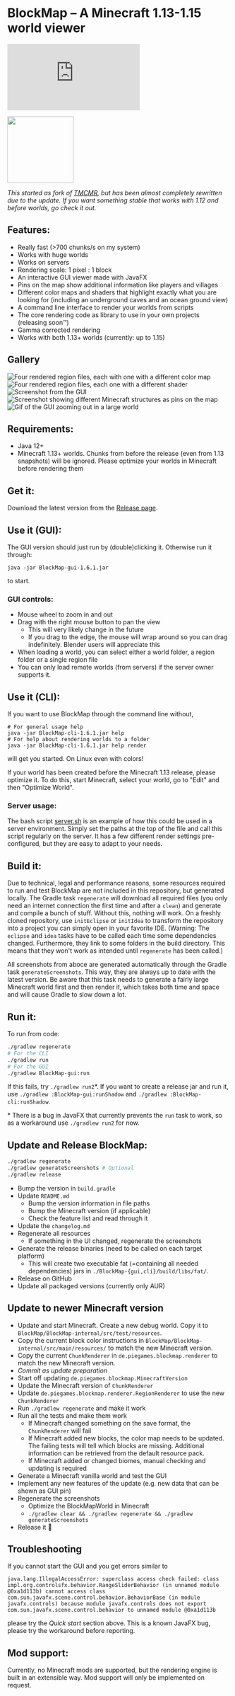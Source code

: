 # BlockMap – A Minecraft 1.13-1.15 world viewer

[![Build Status](https://saibotk.de/buildstatus.php)]()

<img src="BlockMap-standalone/src/main/resources/de/piegames/blockmap/guistandalone/icon.png" width=150/>

*This started as fork of [TMCMR](https://github.com/TOGoS/TMCMR), but has been almost completely rewritten due to the update. If you want something stable that works with 1.12 and before worlds, go check it out.*

## Features:
- Really fast (>700 chunks/s on my system)
- Works with huge worlds
- Works on servers
- Rendering scale: 1 pixel : 1 block
- An interactive GUI viewer made with JavaFX
- Pins on the map show additional information like players and villages
- Different color maps and shaders that highlight exactly what you are looking for (including an underground caves and an ocean ground view)
- A command line interface to render your worlds from scripts
- The core rendering code as library to use in your own projects (releasing soon™)
- Gamma corrected rendering
- Works with both 1.13+ worlds (currently: up to 1.15)

## Gallery

![Four rendered region files, each with one with a different color map](screenshots/screenshot-1.png "All existing color maps")
![Four rendered region files, each one with a different shader](screenshots/screenshot-2.png "All existing shaders")
![Screenshot from the GUI](screenshots/screenshot-3.png "Screenshot from the GUI")
![Screenshot showing different Minecraft structures as pins on the map](screenshots/screenshot-4.png "Wohoo! Pins!")
![Gif of the GUI zooming out in a large world](screenshots/screenshot-0.gif "Works with very large worlds")

## Requirements:

- Java 12+
- Minecraft 1.13+ worlds. Chunks from before the release (even from 1.13 snapshots) will be ignored. Please optimize your worlds in Minecraft before rendering them

## Get it:

Download the latest version from the [Release page](https://github.com/piegamesde/BlockMap/releases).

## Use it (GUI):

The GUI version should just run by (double)clicking it. Otherwise run it through:

    java -jar BlockMap-gui-1.6.1.jar

to start.

### GUI controls:

- Mouse wheel to zoom in and out
- Drag with the right mouse button to pan the view
  - This will very likely change in the future
  - If you drag to the edge, the mouse will wrap around so you can drag indefinitely. Blender users will appreciate this
- When loading a world, you can select either a world folder, a region folder or a single region file
- You can only load remote worlds (from servers) if the server owner supports it.

## Use it (CLI):

If you want to use BlockMap through the command line without,

    # For general usage help
    java -jar BlockMap-cli-1.6.1.jar help
    # For help about rendering worlds to a folder
    java -jar BlockMap-cli-1.6.1.jar help render

will get you started. On Linux even with colors!

If your world has been created before the Minecraft 1.13 release, please optimize it. To do this, start Minecraft, select your world, go to "Edit" and then "Optimize World".

### Server usage:

The bash script [server.sh](server.sh) is an example of how this could be used in a server environment. Simply set the paths at the top of the file and call this script regularly on the server. It has a few different render settings pre-configured, but they are easy to adapt to your needs.

## Build it:

Due to technical, legal and performance reasons, some resources required to run and test BlockMap are not included in this repository, but generated locally. The Gradle task `regenerate` will download all required files (you only need an internet connection the first time and after a `clean`) and generate and compile a bunch of stuff. Without this, nothing will work. On a freshly cloned repository, use `initEclipse` or `initIdea` to transform the repository into a project you can simply open in your favorite IDE. (Warning: The `eclipse` and `idea` tasks have to be called each time some dependencies changed. Furthermore, they link to some folders in the build directory. This means that they won't work as intended until `regenerate` has been called.)

All screenshots from aboce are generated automatically through the Gradle task `generateScreenshots`. This way, they are always up to date with the latest version. Be aware that this task needs to generate a fairly large Minecraft world first and then render it, which takes both time and space and will cause Gradle to slow down a lot.

## Run it:

To run from code:
```sh
./gradlew regenerate
# For the CLI
./gradlew run
# For the GUI
./gradlew BlockMap-gui:run
```
If this fails, try `./gradlew run2`\*. If you want to create a release jar and run it, use `./gradlew :BlockMap-gui:runShadow` and `./gradlew :BlockMap-cli:runShadow`.

\* There is a bug in JavaFX that currently prevents the `run` task to work, so as a workaround use `./gradlew run2` for now.

## Update and Release BlockMap:

```sh
./gradlew regenerate
./gradlew generateScreenshots # Optional
./gradlew release
```

- Bump the version in `build.gradle`
- Update `README.md`
	- Bump the version information in file paths
	- Bump the Minecraft version (if applicable)
	- Check the feature list and read through it
- Update the `changelog.md`
- Regenerate all resources
	- If something in the UI changed, regenerate the screenshots
- Generate the release binaries (need to be called on each target platform)
	- This will create two executable fat (=containing all needed dependencies) jars in `./BlockMap-{gui,cli}/build/libs/fat/`.
- Release on GitHub
- Update all packaged versions (currently only AUR)

## Update to newer Minecraft version

- Update and start Minecraft. Create a new debug world. Copy it to `BlockMap/BlockMap-internal/src/test/resources`.
- Copy the current block color instructions in `BlockMap/BlockMap-internal/src/main/resources/` to match the new Minecraft version.
- Copy the current `ChunkRenderer` in `de.piegames.blockmap.renderer` to match the new Minecraft version.
- *Commit as update preparation*
- Start off updating `de.piegames.blockmap.MinecraftVersion`
- Update the Minecraft version of `ChunkRenderer`
- Update `de.piegames.blockmap.renderer.RegionRenderer` to use the new `ChunkRenderer`
- Run `./gradlew regenerate` and make it work
- Run all the tests and make them work
	- If Minecraft changed something on the save format, the `ChunkRenderer` will fail
	- If Minecraft added new blocks, the color map needs to be updated. The failing tests will tell which blocks are missing. Additional information can be retrieved from the default resource pack.
	- If Minecraft added or changed biomes, manual checking and updating is required
- Generate a Minecraft vanilla world and test the GUI
- Implement any new features of the update (e.g. new data that can be shown as GUI pin)
- Regenerate the screenshots
	- Optimize the BlockMapWorld in Minecraft
	- `./gradlew clear && ./gradlew regenerate && ./gradlew generateScreenshots`
- Release it 🎉

## Troubleshooting

If you cannot start the GUI and you get errors similar to

    java.lang.IllegalAccessError: superclass access check failed: class impl.org.controlsfx.behavior.RangeSliderBehavior (in unnamed module @0xa1d113b) cannot access class com.sun.javafx.scene.control.behavior.BehaviorBase (in module javafx.controls) because module javafx.controls does not export com.sun.javafx.scene.control.behavior to unnamed module @0xa1d113b
please try the *Quick start* section above. This is a known JavaFX bug, please try the workaround before reporting.

## Mod support:

Currently, no Minecraft mods are supported, but the rendering engine is built in an extensible way. Mod support will only be implemented on request.
